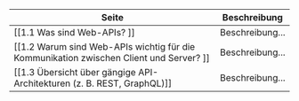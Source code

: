 | Seite | Beschreibung |
| ----------- | ----------- |
| [[1.1 Was sind Web-APIs? ]] | Beschreibung... |
| [[1.2 Warum sind Web-APIs wichtig für die Kommunikation zwischen Client und Server? ]] | Beschreibung... |
| [[1.3 Übersicht über gängige API-Architekturen (z. B. REST, GraphQL)]] | Beschreibung... |
